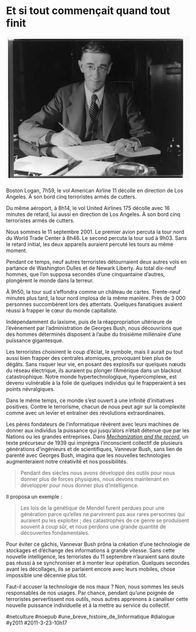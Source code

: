 # Et si tout commençait quand tout finit

![](_i/Vannevar_Bush_portrait1.webp)

Boston Logan, 7h59, le vol American Airline 11 décolle en direction de Los Angeles. À son bord cinq terroristes armés de cutters.

Du même aéroport, à 8h14, le vol United Airlines 175 décolle avec 16 minutes de retard, lui aussi en direction de Los Angeles. À son bord cinq terroristes armés de cutters.

Nous sommes le 11 septembre 2001. Le premier avion percuta la tour nord du World Trade Center à 8h46. Le second percuta la tour sud à 9h03. Sans le retard initial, les deux appareils auraient percuté les tours au même moment.

Pendant ce temps, neuf autres terroristes détournaient deux autres vols en partance de Washington Dulles et de Newark Liberty. Au total dix-neuf hommes, que l’on supposa secondés d’une cinquantaine d’autres, plongèrent le monde dans la terreur.

À 9h50, la tour sud s’effondra comme un château de cartes. Trente-neuf minutes plus tard, la tour nord implosa de la même manière. Près de 3 000 personnes succombèrent lors des attentats. Quelques fanatiques avaient réussi à frapper le cœur du monde capitaliste.

Indépendamment du laxisme, puis de la réappropriation ultérieure de l’évènement par l’administration de Georges Bush, nous découvrions que des hommes déterminés disposent à l’aube du troisième millénaire d’une puissance gigantesque.

Les terroristes choisirent le coup d’éclat, le symbole, mais il aurait pu tout aussi bien frapper des centrales atomiques, provoquant bien plus de dégâts. Sans risquer leur vie, en posant des explosifs sur quelques nœuds du réseau électrique, ils auraient pu plonger l’Amérique dans un blackout catastrophique. Notre monde hypertechnologique, hypercomplexe, est devenu vulnérable à la folie de quelques individus qui le frapperaient à ses points névralgiques.

Dans le même temps, ce monde s’est ouvert à une infinité d’initiatives positives. Contre le terrorisme, chacun de nous peut agir sur la complexité comme avec un levier et entraîner des révolutions extraordinaires.

Les pères fondateurs de l’informatique rêvèrent avec leurs machines de donner aux individus la puissance qui jusqu’alors n’était détenue que par les Nations ou les grandes entreprises. Dans [*Mechanization and the record*](http://www.theatlantic.com/magazine/archive/1945/07/as-we-may-think/3881/), un texte précurseur de 1939 qui imprégna l’inconscient collectif de plusieurs générations d’ingénieurs et de scientifiques, Vannevar Bush, sans lien de parenté avec Georges Bush, imagina que les nouvelles technologies augmenteraient notre créativité et nos possibilités.

> Pendant des siècles nous avons développé des outils pour nous donner plus de forces physiques, nous devons maintenant en développer pour nous donner plus d’intelligence.

Il proposa un exemple :

> Les lois de la génétique de Mendel furent perdues pour une génération parce qu’elles ne parvinrent pas aux rares personnes qui auraient pu les exploiter ; des catastrophes de ce genre se produisent souvent à coup sûr, et nous perdons une grande quantité de découvertes fondamentales.

Pour éviter ce gâchis, Vannevar Bush prôna la création d’une technologie de stockages et d’échange des informations à grande vitesse. Sans cette nouvelle intelligence, les terroristes du 11 septembre n’auraient sans doute pas réussi à se synchroniser et à monter leur opération. Quelques secondes avant les décollages, ils se parlaient encore avec leurs mobiles, chose impossible une décennie plus tôt.

Faut-il accuser la technologie de nos maux ? Non, nous sommes les seuls responsables de nos usages. Par chance, pendant qu’une poignée de terroristes pervertissent nos outils, nous autres apprenons à canaliser cette nouvelle puissance individuelle et à la mettre au service du collectif.

#netculture #noepub #une_breve_histoire_de_linformatique #dialogue #y2011 #2011-3-23-10h17
